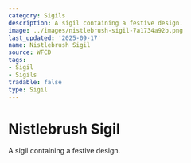 ```yaml
---
category: Sigils
description: A sigil containing a festive design.
image: ../images/nistlebrush-sigil-7a1734a92b.png
last_updated: '2025-09-17'
name: Nistlebrush Sigil
source: WFCD
tags:
- Sigil
- Sigils
tradable: false
type: Sigil
---
```


# Nistlebrush Sigil

A sigil containing a festive design.


